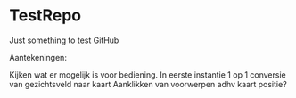 TestRepo
========

Just something to test GitHub

Aantekeningen:

Kijken wat er mogelijk is voor bediening.
In eerste instantie 1 op 1 conversie van gezichtsveld naar kaart
Aanklikken van voorwerpen adhv kaart positie?
